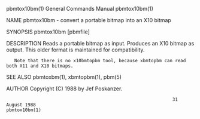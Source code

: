 pbmtox10bm(1)                                                 General Commands Manual                                                pbmtox10bm(1)

NAME
       pbmtox10bm - convert a portable bitmap into an X10 bitmap

SYNOPSIS
       pbmtox10bm [pbmfile]

DESCRIPTION
       Reads a portable bitmap as input.  Produces an X10 bitmap as output.  This older format is maintained for compatibility.

       Note that there is no x10bmtopbm tool, because xbmtopbm can read both X11 and X10 bitmaps.

SEE ALSO
       pbmtoxbm(1), xbmtopbm(1), pbm(5)

AUTHOR
       Copyright (C) 1988 by Jef Poskanzer.

                                                                  31 August 1988                                                     pbmtox10bm(1)
